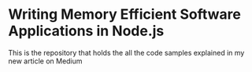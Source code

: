 # Writing Memory Efficient Software Applications in Node.js

This is the repository that holds the all the code samples explained in my new article on Medium
